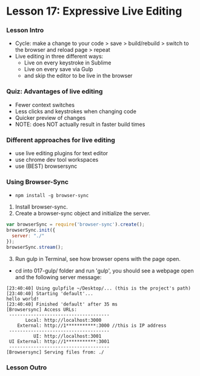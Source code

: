 # Lesson 17: Expressive Live Editing

### Lesson Intro
* Cycle: make a change to your code > save > build/rebuild > switch to the browser and reload page > repeat
* Live editing in three different ways:
  * Live on every keystroke in Sublime
  * Live on every save via Gulp
  * and skip the editor to be live in the browser

### Quiz: Advantages of live editing
* Fewer context switches
* Less clicks and keystrokes when changing code
* Quicker preview of changes
* NOTE: does NOT actually result in faster build times

### Different approaches for live editing
* use live editing plugins for text editor
* use chrome dev tool workspaces
* use (BEST) browsersync

### Using Browser-Sync
* `npm install -g browser-sync`
1. Install browser-sync.
2. Create a browser-sync object and initialize the server.
  ```js
  var browserSync = require('browser-sync').create();
  browserSync.init({
    server: "./"
  });
  browserSync.stream();
  ```

3. Run gulp in Terminal, see how browser opens with the page open.
* cd into 017-gulp/ folder and run 'gulp', you should see a webpage open and the following server message:
```
[23:40:40] Using gulpfile ~/Desktop/... (this is the project's path)
[23:40:40] Starting 'default'...
hello world!
[23:40:40] Finished 'default' after 35 ms
[Browsersync] Access URLs:
 -------------------------------------
       Local: http://localhost:3000
    External: http://1***********:3000 //this is IP address
 -------------------------------------
          UI: http://localhost:3001
 UI External: http://1***********:3001
 -------------------------------------
[Browsersync] Serving files from: ./
```

### Lesson Outro
